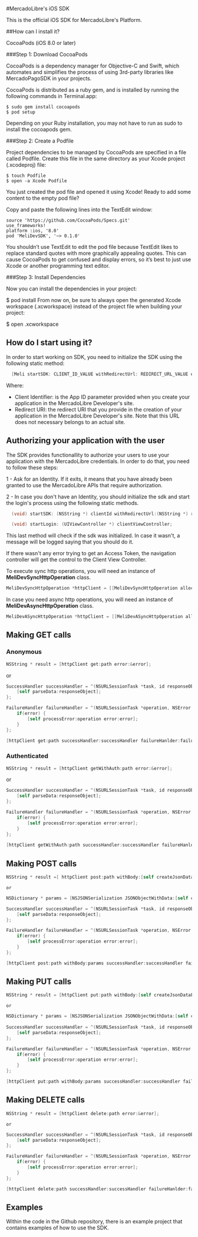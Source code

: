 #MercadoLibre's iOS SDK

This is the official iOS SDK for MercadoLibre's Platform.

##How can I install it?

CocoaPods (iOS 8.0 or later)

###Step 1: Download CocoaPods

CocoaPods is a dependency manager for Objective-C and Swift, which automates and simplifies the process of using 3rd-party libraries like MercadoPagoSDK in your projects.

CocoaPods is distributed as a ruby gem, and is installed by running the following commands in Terminal.app:

```
$ sudo gem install cocoapods
$ pod setup
```
Depending on your Ruby installation, you may not have to run as sudo to install the cocoapods gem.

###Step 2: Create a Podfile

Project dependencies to be managed by CocoaPods are specified in a file called Podfile. Create this file in the same directory as your Xcode project (.xcodeproj) file:
```
$ touch Podfile
$ open -a Xcode Podfile
```
You just created the pod file and opened it using Xcode! Ready to add some content to the empty pod file?

Copy and paste the following lines into the TextEdit window:
```
source 'https://github.com/CocoaPods/Specs.git'
use_frameworks!
platform :ios, '8.0'
pod 'MeliDevSDK', '~> 0.1.0'
```
You shouldn’t use TextEdit to edit the pod file because TextEdit likes to replace standard quotes with more graphically appealing quotes. This can cause CocoaPods to get confused and display errors, so it’s best to just use Xcode or another programming text editor.

###Step 3: Install Dependencies

Now you can install the dependencies in your project:

$ pod install
From now on, be sure to always open the generated Xcode workspace (.xcworkspace) instead of the project file when building your project:

$ open <YourProjectName>.xcworkspace
     
## How do I start using it?

In order to start working on SDK, you need to initialize the SDK using the following static method:

```objective-c
  [Meli startSDK: CLIENT_ID_VALUE withRedirectUrl: REDIRECT_URL_VALUE error:&error];
```

Where:
 - Client Identifier: is the App ID parameter provided when you create your application in the MercadoLibre Developer's site.
 - Redirect URI: the redirect URI that you provide in the creation of your application in the MercadoLibre Developer's site. 
 Note that this URL does not necessary belongs to an actual site.
      
## Authorizing your application with the user

The SDK provides functionallity to authorize your users to use your application with the MercadoLibre credentials. 
In order to do that, you need to follow these steps:

1 - Ask for an Identity. If it exits, it means that you have already been granted to use the MercadoLibre APIs that require 
authorization.
      
2 - In case you don't have an Identity, you should initialize the sdk and start the login's process using the following static methods.

```objective-c
  (void) startSDK: (NSString *) clientId withRedirectUrl:(NSString *) redirectUrl error:(NSError **) error;
```

```objective-c
  (void) startLogin: (UIViewController *) clientViewController;
```

This last method will check if the sdk was initialized. In case it wasn't, a message will be logged saying that you should do it.

If there wasn't any error trying to get an Access Token, the navigation controller will get the control to the Client View Controller.

To execute sync http operations, you will need an instance of **MeliDevSyncHttpOperation** class.

```objective-c
MeliDevSyncHttpOperation *httpClient = [[MeliDevSyncHttpOperation alloc] initWithIdentity: self.identity];
```

In case you need async http operations, you will need an instance of **MeliDevAsyncHttpOperation** class.

```objective-c
MeliDevASyncHttpOperation *httpClient = [[MeliDevASyncHttpOperation alloc] initWithIdentity: self.identity];
```

## Making GET calls

### Anonymous

```objective-c
NSString * result = [httpClient get:path error:&error];
```
  or

```objective-c
SuccessHandler successHandler = ^(NSURLSessionTask *task, id responseObject) {
    [self parseData:responseObject];
};

FailureHandler failureHandler = ^(NSURLSessionTask *operation, NSError *error) {
    if(error) {
        [self processError:operation error:error];
    }
};
    
[httpClient get:path successHandler:successHandler failureHanlder:failureHandler];
```

### Authenticated

```objective-c
NSString * result = [httpClient getWithAuth:path error:&error];
```
  or

```objective-c
SuccessHandler successHandler = ^(NSURLSessionTask *task, id responseObject) {
    [self parseData:responseObject];
};

FailureHandler failureHandler = ^(NSURLSessionTask *operation, NSError *error) {
    if(error) {
        [self processError:operation error:error];
    }
};
    
[httpClient getWithAuth:path successHandler:successHandler failureHanlder:failureHandler];
```

## Making POST calls

```objective-c
NSString * result =[ httpClient post:path withBody:[self createJsonDataForPost] error:&error];
```
    or

```objective-c
NSDictionary * params = [NSJSONSerialization JSONObjectWithData:[self createJsonDataForPost] options:kNilOptions error:&error];

SuccessHandler successHandler = ^(NSURLSessionTask *task, id responseObject) {
    [self parseData:responseObject];
};

FailureHandler failureHandler = ^(NSURLSessionTask *operation, NSError *error) {
    if(error) {
        [self processError:operation error:error];
    }
};

[httpClient post:path withBody:params successHandler:successHandler failureHanlder:failureHandler];
```

## Making PUT calls

```objective-c
NSString * result = [httpClient put:path withBody:[self createJsonDataForPut] error:&error];
```
    or

```objective-c
NSDictionary * params = [NSJSONSerialization JSONObjectWithData:[self createJsonDataForPut] options:kNilOptions error:&error];
    
SuccessHandler successHandler = ^(NSURLSessionTask *task, id responseObject) {
    [self parseData:responseObject];
};

FailureHandler failureHandler = ^(NSURLSessionTask *operation, NSError *error) {
    if(error) {
        [self processError:operation error:error];
    }
};

[httpClient put:path withBody:params successHandler:successHandler failureHanlder:failureHandler];
```

## Making DELETE calls

```objective-c
NSString * result = [httpClient delete:path error:&error];
```

    or

```objective-c
SuccessHandler successHandler = ^(NSURLSessionTask *task, id responseObject) {
    [self parseData:responseObject];
};

FailureHandler failureHandler = ^(NSURLSessionTask *operation, NSError *error) {
    if(error) {
        [self processError:operation error:error];
    }
};

[httpClient delete:path successHandler:successHandler failureHanlder:failureHandler];
```

## Examples

Within the code in the Github repository, there is an example project that contains examples of how to use the SDK.
